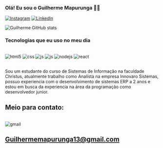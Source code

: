 ### Olá! Eu sou o Guilherme Mapurunga 🙋‍♂️

[![Instagram](https://img.shields.io/badge/Instagram-E4405F?style=for-the-badge&logo=instagram&logoColor=white)](https://www.instagram.com/guilhermemapurunga/)
[![Linkedln](https://img.shields.io/badge/LinkedIn-0077B5?style=for-the-badge&logo=linkedin&logoColor=white)](https://www.linkedin.com/in/guilherme-mapurunga-a901271a2/)

![Guilherme GitHub stats](https://github-readme-stats.vercel.app/api?username=guilhermemot&show_icons=true&theme=dracula)

### Tecnologias que eu uso no meu dia

<div style = "display: inline_block"><br/>
    <img align="center" alt="html5" src="https://img.shields.io/badge/HTML5-E34F26?style=for-the-badge&logo=html5&logoColor=white"/>
    <img align="center" alt="css" src="https://img.shields.io/badge/CSS3-1572B6?style=for-the-badge&logo=css3&logoColor=white"/>
    <img align="center" alt="js" src="https://img.shields.io/badge/JavaScript-F7DF1E?style=for-the-badge&logo=javascript&logoColor=black"/>
    <img align="center" alt="js" src="https://img.shields.io/badge/TypeScript-007ACC?style=for-the-badge&logo=typescript&logoColor=white"/>
    <img align="center" alt="nodejs" src="https://img.shields.io/badge/Node.js-43853D?style=for-the-badge&logo=node.js&logoColor=white"/>
    <img align="center" alt="react" src="https://img.shields.io/badge/React-20232A?style=for-the-badge&logo=react&logoColor=61DAFB"/>
</div><br/>

Sou um estudante do curso de Sistemas de Informação na faculdade Christus, atualmente trabalho como Analista na empresa Innovaro Sistemas, possuo experiencia com o desenvolvimento de sistemas ERP a 2 anos e estou em busca da experiencia na área da programação como desenvolvedor junior.

## Meio para contato:

<div style = "display: inline_block"><br/>
<img align="center" alt="gmail" src="https://img.shields.io/badge/Gmail-D14836?style=for-the-badge&logo=gmail&logoColor=white"/>
</div>

## Guilhermemapurunga13@gmail.com



